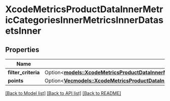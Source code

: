 # XcodeMetricsProductDataInnerMetricCategoriesInnerMetricsInnerDatasetsInner

## Properties

Name | Type | Description | Notes
------------ | ------------- | ------------- | -------------
**filter_criteria** | Option<[**models::XcodeMetricsProductDataInnerMetricCategoriesInnerMetricsInnerDatasetsInnerFilterCriteria**](xcodeMetrics_productData_inner_metricCategories_inner_metrics_inner_datasets_inner_filterCriteria.md)> |  | [optional]
**points** | Option<[**Vec<models::XcodeMetricsProductDataInnerMetricCategoriesInnerMetricsInnerDatasetsInnerPointsInner>**](xcodeMetrics_productData_inner_metricCategories_inner_metrics_inner_datasets_inner_points_inner.md)> |  | [optional]

[[Back to Model list]](../README.md#documentation-for-models) [[Back to API list]](../README.md#documentation-for-api-endpoints) [[Back to README]](../README.md)


